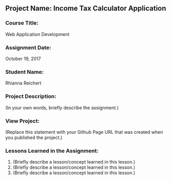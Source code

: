 ## Project Name:  Income Tax Calculator Application

### Course Title:
Web Application Development

### Assignment Date:  
October 19, 2017

### Student Name:  
Rhianna Reichert

### Project Description:
(In your own words, briefly describe the assignment.)

### View Project:
(Replace this statement with your Github Page URL that was created when you 
 published the project.)

### Lessons Learned in the Assignment:
1. (Briefly describe a lesson/concept learned in this lesson.)
2. (Briefly describe a lesson/concept learned in this lesson.)
3. (Briefly describe a lesson/concept learned in this lesson.)

